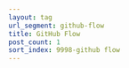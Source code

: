 ```yaml
---
layout: tag
url_segment: github-flow
title: GitHub Flow
post_count: 1
sort_index: 9998-github flow
---
```

